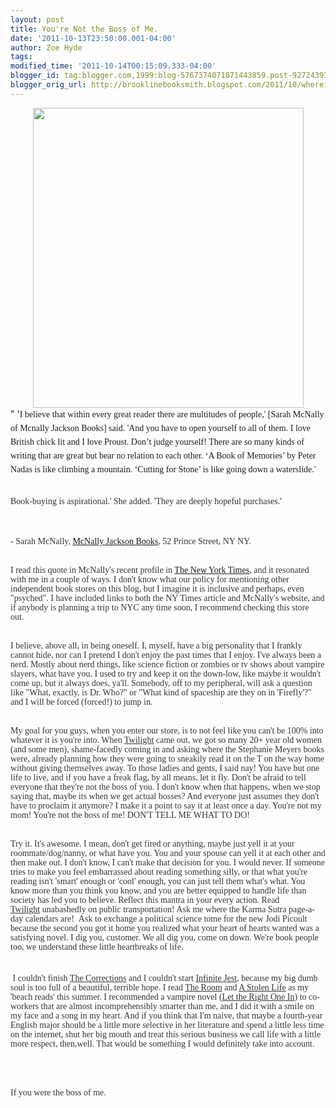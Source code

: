 ```yaml
---
layout: post
title: You're Not the Boss of Me.
date: '2011-10-13T23:50:00.001-04:00'
author: Zoe Hyde
tags: 
modified_time: '2011-10-14T00:15:09.333-04:00'
blogger_id: tag:blogger.com,1999:blog-5767374071871443859.post-927243972430593099
blogger_orig_url: http://brooklinebooksmith.blogspot.com/2011/10/wherein-our-heroine-lays-down-law.html
---
```


<div class="separator" style="clear: both; text-align: center;"><a href="http://img.ffffound.com/static-data/assets/6/9ce3b223eb391838922973a9cd721ce61dd071ae_m.jpg" imageanchor="1" style="margin-left: 1em; margin-right: 1em;"><img border="0" height="480" src="http://img.ffffound.com/static-data/assets/6/9ce3b223eb391838922973a9cd721ce61dd071ae_m.jpg" width="433" /></a></div>" '<span class="Apple-style-span" style="background-color: white; font-family: georgia, 'times new roman', times, serif; line-height: 22px;">I believe that within every great reader there are multitudes of people,' [Sarah McNally of Mcnally Jackson Books] said. 'And you have to open yourself to all of them. I love British chick lit and I love Proust. Don’t judge yourself! There are so many kinds of writing that are great but bear no relation to each other. ‘A Boo</span><span class="Apple-style-span" style="background-color: white; font-family: georgia, 'times new roman', times, serif; line-height: 22px;">k of Memories’ by Peter Nadas is like climbing a mountain. ‘Cutting for Stone’ is like going down a waterslide.'</span><br /><span class="Apple-style-span" style="color: #333333; font-family: georgia, 'times new roman', times, serif; line-height: 15px;"><br /></span><br /><span class="Apple-style-span" style="color: #333333; font-family: georgia, 'times new roman', times, serif; line-height: 15px;">Book-buying is&nbsp;aspirational.' She added. 'They are deeply hopeful purchases.'</span><br /><span class="Apple-style-span" style="color: #333333; font-family: georgia, 'times new roman', times, serif; line-height: 15px;"><br /></span><br /><span class="Apple-style-span" style="background-color: white; color: #333333; font-family: georgia, 'times new roman', times, serif; line-height: 15px;"></span><br /><div style="color: black; line-height: 1.467em; margin-bottom: 1em;"><span class="Apple-style-span" style="background-color: white; color: #333333; font-family: georgia, 'times new roman', times, serif; line-height: 15px;">- Sarah McNally, <a href="http://mcnallyjackson.com/">McNally Jackson Books</a>, 52 Prince Street, NY NY.&nbsp;</span></div><span class="Apple-style-span" style="background-color: white; color: #333333; font-family: georgia, 'times new roman', times, serif; line-height: 15px;"></span><br /><div style="color: black; line-height: 1.467em; margin-bottom: 1em;"><span class="Apple-style-span" style="background-color: white; color: #333333; font-family: georgia, 'times new roman', times, serif; line-height: 15px;">I read this quote in McNally's recent profile in <a href="http://www.nytimes.com/2011/10/13/fashion/sarah-mcnally-of-mcnally-jackson-books-in-manhattan.html?_r=1">The New York Times</a>, and it resonated with me in a couple of ways. I don't know what our policy for mentioning other independent book stores on this blog, but I imagine it is inclusive and perhaps, even "psyched". I have included links to both the NY Times article and McNally's website, and if anybody is planning a trip to NYC any time soon, I recommend checking this store out.&nbsp;</span></div><span class="Apple-style-span" style="background-color: white; color: #333333; font-family: georgia, 'times new roman', times, serif; line-height: 15px;"></span><br /><div style="color: black; line-height: 1.467em; margin-bottom: 1em;"><span class="Apple-style-span" style="background-color: white; color: #333333; font-family: georgia, 'times new roman', times, serif; line-height: 15px;">I believe, above all, in being oneself. I, myself, have a big personality that I frankly cannot hide, nor can I pretend I don't enjoy the past times that I enjoy. I've always been a nerd. Mostly about nerd things, like science fiction or zombies or tv shows about vampire slayers, what have you. I used to try and keep it on the down-low, like maybe it wouldn't come up, but it always does, ya'll. Somebody, off to my peripheral, will ask a question like "What, exactly, is Dr. Who?" or "What kind of spaceship are they on in 'Firefly'?" and I will be forced (forced!) to jump in.&nbsp;</span></div><span class="Apple-style-span" style="background-color: white; color: #333333; font-family: georgia, 'times new roman', times, serif; line-height: 15px;"></span><br /><div style="color: black; line-height: 1.467em; margin-bottom: 1em;"><span class="Apple-style-span" style="background-color: white; color: #333333; font-family: georgia, 'times new roman', times, serif; line-height: 15px;">My goal for you guys, when you enter our store, is to not feel like you can't be 100% into whatever it is you're into. When <u>Twilight</u> came out, we got so many 20+ year old women (and some men), shame-facedly coming in and asking where the Stephanie Meyers books were, already planning how they were going to sneakily read it on the T on the way home without giving themselves away. To those ladies and gents, I said nay! You have but one life to live, and if you have a freak flag, by all means, let it fly. Don't be afraid to tell everyone that they're not the boss of you. I don't know when that happens, when we stop saying that, maybe its when we get actual bosses? And everyone just assumes they don't have to proclaim it anymore? I make it a point to say it at least once a day. You're not my mom! You're not the boss of me! DON'T TELL ME WHAT TO DO!</span></div><span class="Apple-style-span" style="background-color: white; color: #333333; font-family: georgia, 'times new roman', times, serif; line-height: 15px;"></span><br /><div style="color: black; line-height: 1.467em; margin-bottom: 1em;"><span class="Apple-style-span" style="background-color: white; color: #333333; font-family: georgia, 'times new roman', times, serif; line-height: 15px;">Try it. It's awesome. I mean, don't get fired or anything, maybe just yell it at your roommate/dog/nanny, or what have you. You and your spouse can yell it at each other and then make out. I don't know, I can't make that decision for you. I would never. If someone tries to make you feel embarrassed about reading something silly, or that what you're reading isn't 'smart' enough or 'cool' enough, you can just tell them what's what. You know more than you think you know, and you are better equipped to handle life than society has led you to believe. Reflect this mantra in your every action. Read <u>Twilight</u>&nbsp;unabashedly on public transportation! Ask me where the Karma Sutra page-a-day calendars are! &nbsp;Ask to exchange a political science tome for the new Jodi Picoult because the second you got it home you realized what your heart of hearts wanted was a satisfying novel. I dig you, customer. We all dig you, come on down. We're book people too, we understand these little heartbreaks of life.</span><br /><span class="Apple-style-span" style="background-color: white; color: #333333; font-family: georgia, 'times new roman', times, serif; line-height: 15px;"><br /></span><br /><span class="Apple-style-span" style="background-color: white; color: #333333; font-family: georgia, 'times new roman', times, serif; line-height: 15px;">&nbsp;I couldn't finish <u>The Corrections</u>&nbsp;and I couldn't start <u>Infinite Jest</u>, because my big dumb soul is too full of a beautiful, terrible hope. I read <u>The Room</u>&nbsp;and <u>A Stolen Life</u>&nbsp;as my 'beach reads' this summer. I recommended a vampire novel (<u>Let the Right One In</u>) to co-workers that are almost incomprehensibly smarter than me, and I did it with a smile on my face and a song in my heart. And if you think that I'm naive, that maybe a fourth-year English major should be a little more selective in her literature and spend a little less time on the internet, shut her big mouth and treat this serious business we call life with a little more respect, then,well. That would be something I would definitely take into account.</span></div><span class="Apple-style-span" style="background-color: white; color: #333333; font-family: georgia, 'times new roman', times, serif; line-height: 15px;"></span><br /><div class="separator" style="clear: both; text-align: center;"><span class="Apple-style-span" style="background-color: white; color: #333333; font-family: georgia, 'times new roman', times, serif; line-height: 15px;"><br /></span></div><span class="Apple-style-span" style="background-color: white; color: #333333; font-family: georgia, 'times new roman', times, serif; line-height: 15px;"></span><br /><div style="color: black; line-height: 1.467em; margin-bottom: 1em;"><span class="Apple-style-span" style="background-color: white; color: #333333; font-family: georgia, 'times new roman', times, serif; line-height: 15px;">If you were the boss of me.&nbsp;</span></div><span class="Apple-style-span" style="background-color: white; color: #333333; font-family: georgia, 'times new roman', times, serif; line-height: 15px;"></span>
